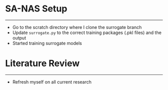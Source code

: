 # SA-NAS Setup
___ 
- Go to the scratch directory where I clone the surrogate branch
- Update `surrogate.py` to the correct training packages (.pkl files) and the output
- Started training surrogate models

# Literature Review
___
- Refresh myself on all current research